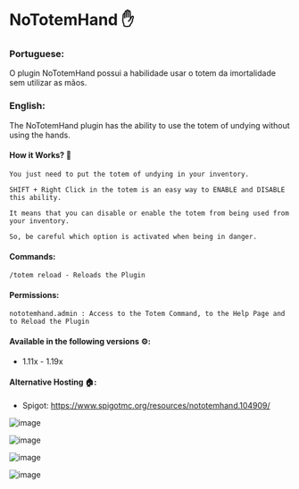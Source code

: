 # NoTotemHand ✋
### **Portuguese:**
O plugin NoTotemHand possui a habilidade usar o totem da imortalidade sem utilizar as mãos.

### **English:**
The NoTotemHand plugin has the ability to use the totem of undying without using the hands.

#### How it Works? 🤔
    You just need to put the totem of undying in your inventory.
    
    SHIFT + Right Click in the totem is an easy way to ENABLE and DISABLE this ability.
    
    It means that you can disable or enable the totem from being used from your inventory.
    
    So, be careful which option is activated when being in danger.
  
#### Commands:
    /totem reload - Reloads the Plugin
  
#### Permissions:
    nototemhand.admin : Access to the Totem Command, to the Help Page and to Reload the Plugin
  
#### Available in the following versions ⚙️:
  - 1.11x - 1.19x

#### Alternative Hosting 🏠:
  - Spigot: https://www.spigotmc.org/resources/nototemhand.104909/
  
![image](https://user-images.githubusercontent.com/41524430/193423664-dcb4f1f4-ae84-4482-b97c-d5612fc0a0ab.png)

![image](https://user-images.githubusercontent.com/41524430/193423669-eeb0448b-3e63-4fc4-953c-5d911e99a1d5.png)

![image](https://user-images.githubusercontent.com/41524430/193423673-38afddff-2828-4414-aad9-6bf4dc359d06.png)

![image](https://user-images.githubusercontent.com/41524430/193423676-e8a1e8e3-7a46-4ad9-a431-f41f1d682a43.png)
